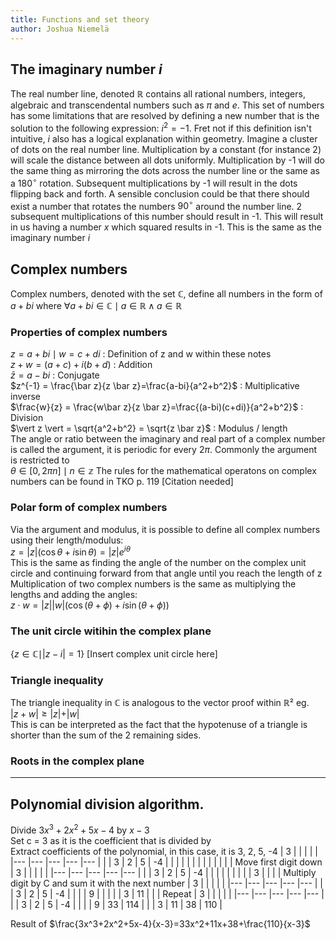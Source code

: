 ```yaml
---
title: Functions and set theory
author: Joshua Niemelä
---
```

## The imaginary number $i$
The real number line, denoted $\mathbb R$ contains all rational numbers, integers, algebraic and transcendental numbers such as $\pi$ and $e$. This set of numbers has some limitations that are resolved by defining a new number that is the solution to the following expression: $i^2=-1$. Fret not if this definition isn't intuitive, $i$ also has a logical explanation within geometry. Imagine a cluster of dots on the real number line. Multiplication by a constant (for instance 2) will scale the distance between all dots uniformly. Multiplication by -1 will do the same thing as mirroring the dots across the number line or the same as a $180^\circ$ rotation. Subsequent multiplications by -1 will result in the dots flipping back and forth. A sensible conclusion could be that there should exist a number that rotates the numbers $90^\circ$ around the number line. 2 subsequent multiplications of this number should result in -1. This will result in us having a number $x$ which squared results in -1. This is the same as the imaginary number $i$
## Complex numbers
Complex numbers, denoted with the set $\mathbb C$, define all numbers in the form of $a+bi$ where $\forall a+bi \in \mathbb C \mid a \in \mathbb R \land a\in \mathbb R$
### Properties of complex numbers
$z=a+bi \mid w = c+di$ : Definition of z and w within these notes  
$z+w = (a+c)+i(b+d)$ : Addition  
$\bar z = a-bi$ : Conjugate  
$z^{-1} = \frac{\bar z}{z \bar z}=\frac{a-bi}{a^2+b^2}$ : Multiplicative inverse    
$\frac{w}{z} = \frac{w\bar z}{z \bar z}=\frac{(a-bi)(c+di)}{a^2+b^2}$ : Division      
$\vert z \vert = \sqrt{a^2+b^2} = \sqrt{z \bar z}$ : Modulus / length  
The angle or ratio between the imaginary and real part of a complex number is called the argument, it is periodic for every $2\pi$. Commonly the argument is restricted to  
$\theta \in [0, 2\pi n] \mid n \in \mathbb z$
The rules for the mathematical operatons on complex numbers can be found in TKO p. 119 [Citation needed]  

### Polar form of complex numbers
Via the argument and modulus, it is possible to define all complex numbers using their length/modulus:  
$z = \vert z \vert (\cos \theta + i \sin \theta) = \vert z \vert e^{i\theta}$  
This is the same as finding the angle of the number on the complex unit circle and continuing forward from that angle until you reach the length of z  
Multiplication of two complex numbers is the same as multiplying the lengths and adding the angles:  
$z \cdot w = \vert z \vert \vert w \vert (\cos(\theta+\phi)+i\sin(\theta+\phi))$ 

### The unit circle witihin the complex plane
$\{z \in \mathbb C \mid \vert z - i \vert = 1\}$
[Insert complex unit circle here]

### Triangle inequality
The triangle inequality in $\mathbb C$ is analogous to the vector proof within $\mathbb R²$ eg.  
$\vert z+w \vert \geq \vert z \vert + \vert w \vert$  
This is can be interpreted as the fact that the hypotenuse of a triangle is shorter than the sum of the 2 remaining sides.

### Roots in the complex plane

---

## Polynomial division algorithm.
Divide $3x^3+2x^2+5x-4$ by $x-3$  
Set c = 3 as it is the coefficient that is divided by  
Extract coefficients of the polynomial, in this case, it is 3, 2, 5, -4
| 3 	|   	|   	|   	|   	|
|---	|---	|---	|---	|---	|
|   	| 3 	| 2 	| 5 	| -4 	|
|   	|   	|   	|   	|   	|
|   	|   	|   	|   	|   	|
Move first digit down
| 3 	|   	|   	|   	|   	|
|---	|---	|---	|---	|---	|
|   	| 3 	| 2 	| 5 	| -4 	|
|   	|   	|   	|   	|   	|
|   	| 3  	|   	|   	|   	|
Multiply digit by C and sum it with the next number
| 3 	|   	|   	|   	|   	|
|---	|---	|---	|---	|---	|
|   	| 3 	| 2 	| 5 	| -4 	|
|   	|   	| 9  	|   	|   	|
|   	| 3  	| 11  	|   	|   	|
Repeat
| 3 	|   	|   	|   	|   	|
|---	|---	|---	|---	|---	|
|   	| 3 	| 2 	| 5 	| -4 	|
|   	|   	| 9  	| 33  	| 114  	|
|   	| 3  	| 11  	| 38  	| 110  	|

Result of  $\frac{3x^3+2x^2+5x-4}{x-3}=33x^2+11x+38+\frac{110}{x-3}$  